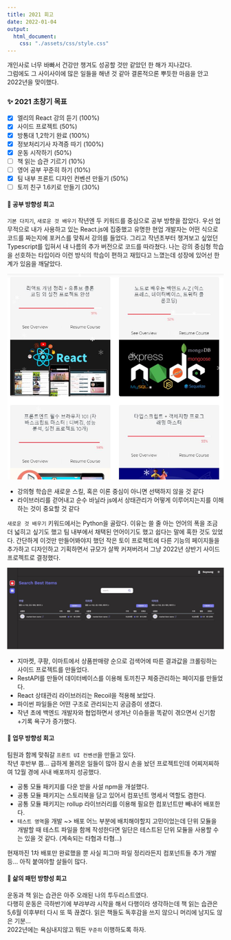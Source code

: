 ```yaml
---
title: 2021 회고
date: 2022-01-04
output:
  html_document:
    css: "./assets/css/style.css"
---
```


개인사로 너무 바빠서 건강만 챙겨도 성공할 것만 같았던 한 해가 지나갔다.  
그럼에도 그 사이사이에 많은 일들을 해낸 것 같아 결론적으론 뿌듯한 마음을 안고 2022년을 맞이했다.

### ✨ 2021 초창기 목표

- [x] 엘리의 React 강의 듣기 (100%)
- [x] 사이드 프로젝트 (50%)
- [x] 방통대 1,2학기 완료 (100%)
- [x] 정보처리기사 자격증 따기 (100%)
- [x] 운동 시작하기 (50%)
- [ ] 책 읽는 습관 기르기 (10%)
- [ ] 영어 공부 꾸준히 하기 (10%)
- [x] 팀 내부 프론트 디자인 컨벤션 만들기 (50%)
- [ ] 토끼 친구 1.6키로 만들기 (30%)

#### 🔹 공부 방향성 회고

`기본 다지기`, `새로운 것 배우기` 작년엔 두 키워드를 중심으로 공부 방향을 잡았다.
우선 업무적으로 내가 사용하고 있는 React.js에 집중했고 유명한 현업 개발자는 어떤
식으로 코드를 짜는지에 포커스를 맞춰서 강의를 들었다. 그리고 작년초부터 챙겨보고
싶었던 Typescript를 입혀서 내 나름의 추가 버전으로 코드를 따라쳤다. 나는 강의 중심형
학습을 선호하는 타입이라 이런 방식의 학습이 편하고 재밌다고 느꼈는데 성장에 있어선
한계가 있음을 깨달았다.

![..](./courses_220104.jpg)

- 강의형 학습은 새로운 스킬, 혹은 이론 중심이 아니면 선택하지 않을 것 같다
- 라이브러리를 걷어내고 순수 바닐라 js에서 상태관리가 어떻게 이루어지는지를 이해하는 것이 중요할 것 같다

`새로운 것 배우기` 키워드에서는 Python을 골랐다. 이유는 쓸 줄 아는 언어의 폭을 조금 더 넓히고 싶기도 했고 팀 내부에서 채택된 언어이기도 했고 쉽다는 말에 혹한 것도 있었다. 간단하게 이것만 만들어봐야지 했던 작은 토이 프로젝트에 다른 기능의 페이지들을 추가하고 디자인하고 기획하면서 규모가 살짝 커져버려서 그냥 2022년 상반기 사이드 프로젝트로 결정했다.

![..](./sides1_220104.jpg)

- 지마켓, 쿠팡, 이마트에서 상품판매량 순으로 검색어에 따른 결과값을 크롤링하는 사이드 프로젝트를 만들었다.
- RestAPI를 만들어 데이터베이스를 이용해 토끼친구 체중관리하는 페이지를 만들었다.
- React 상태관리 라이브러리는 Recoil을 적용해 보았다.
- 파이썬 파일들은 어떤 구조로 관리되는지 궁금증이 생겼다.
- 작년 초에 백엔드 개발자와 협업하면서 생겨난 이슈들을 똑같이 겪으면서 신기함+기록 욕구가 증가했다.

#### 🔹 업무 방향성 회고

팀원과 함께 맞춰갈 `프론트 UI 컨벤션`을 만들고 있다.  
작년 후반부 쯤... 급하게 몰려온 일들이 많아 잠시 손을 놨던 프로젝트인데 어찌저찌하여 12월 경에 사내 배포까지 성공했다.

- 공통 모듈 패키지를 다운 받을 사설 npm을 개설했다.
- 공통 모듈 패키지는 스토리북을 담고 있어서 컴포넌트 명세서 역할도 겸한다.
- 공통 모듈 패키지는 rollup 라이브러리를 이용해 필요한 컴포넌트만 빼내어 배포한다.
- `테스트 영역`을 개발 ~> 배포 어느 부분에 배치해야할지 고민이었는데 단위 모듈을 개발할 때 테스트 파일을 함께 작성한다면 일단은 테스트된 단위 모듈을 사용할 수는 있을 것 같다. (계속되는 타협과 타협...)

현재까진 1차 배포만 완료했을 뿐 사실 피그마 파일 정리라든지 컴포넌트들 추가 개발 등... 아직 붙여야할 살들이 많다.

#### 🔹 삶의 패턴 방향성 회고

운동과 책 읽는 습관은 아주 오래된 나의 투두리스트였다.  
다행히 운동은 극하반기에 부랴부랴 시작을 해서 다행이라 생각하는데 책 읽는 습관은 5,6월 이후부터 다시 또 뚝 끊겼다. 읽은 책들도 독후감을 쓰지 않으니 머리에 남지도 않은 기분...  
2022년에는 욕심내지않고 뭐든 `꾸준히` 이행하도록 하자.

